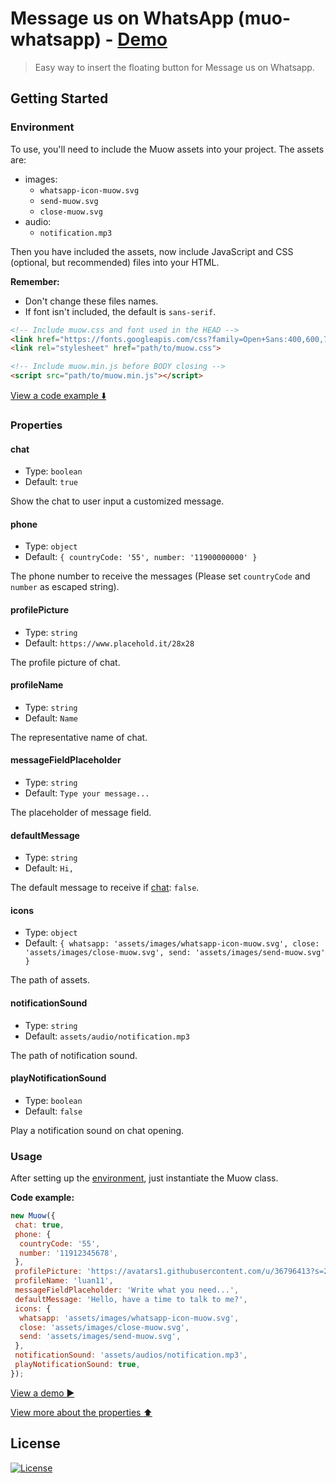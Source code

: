 # Message us on WhatsApp (muo-whatsapp) - [Demo](https://luan11.github.io/muow-example/)

> Easy way to insert the floating button for Message us on Whatsapp.

## Getting Started

### Environment

To use, you'll need to include the Muow assets into your project. The assets are:

- images:
  - `whatsapp-icon-muow.svg`
  - `send-muow.svg`
  - `close-muow.svg`
- audio:
  - `notification.mp3`

Then you have included the assets, now include JavaScript and CSS (optional, but recommended) files into your HTML.

**Remember:**

- Don't change these files names.
- If font isn't included, the default is `sans-serif`.

```html
<!-- Include muow.css and font used in the HEAD -->
<link href="https://fonts.googleapis.com/css?family=Open+Sans:400,600,700&display=swap" rel="stylesheet">
<link rel="stylesheet" href="path/to/muow.css">

<!-- Include muow.min.js before BODY closing -->
<script src="path/to/muow.min.js"></script>
```

[View a code example :arrow_down:](#Usage)

### Properties

#### chat

- Type: `boolean`
- Default: `true`

Show the chat to user input a customized message.

#### phone

- Type: `object`
- Default: `{ countryCode: '55', number: '11900000000' }`

The phone number to receive the messages (Please set `countryCode` and `number` as escaped string).

#### profilePicture

- Type: `string`
- Default: `https://www.placehold.it/28x28`

The profile picture of chat.

#### profileName

- Type: `string`
- Default: `Name`

The representative name of chat.

#### messageFieldPlaceholder

- Type: `string`
- Default: `Type your message...`

The placeholder of message field.

#### defaultMessage

- Type: `string`
- Default: `Hi,`

The default message to receive if [chat](#chat): `false`.

#### icons

- Type: `object`
- Default: `{ whatsapp: 'assets/images/whatsapp-icon-muow.svg', close: 'assets/images/close-muow.svg', send: 'assets/images/send-muow.svg' }`

The path of assets.

#### notificationSound

- Type: `string`
- Default: `assets/audio/notification.mp3`

The path of notification sound.

#### playNotificationSound

- Type: `boolean`
- Default: `false`

Play a notification sound on chat opening.

### Usage

After setting up the [environment](#Environment), just instantiate the Muow class.

**Code example:**

```js
new Muow({
 chat: true,
 phone: {
  countryCode: '55',
  number: '11912345678',
 },
 profilePicture: 'https://avatars1.githubusercontent.com/u/36796413?s=28&v=4',
 profileName: 'luan11',
 messageFieldPlaceholder: 'Write what you need...',
 defaultMessage: 'Hello, have a time to talk to me?',
 icons: {
  whatsapp: 'assets/images/whatsapp-icon-muow.svg',
  close: 'assets/images/close-muow.svg',
  send: 'assets/images/send-muow.svg',
 },
 notificationSound: 'assets/audios/notification.mp3',
 playNotificationSound: true,
});
```

[View a demo :arrow_forward:](https://luan11.github.io/muow-example/)

[View more about the properties :arrow_up:](#Properties)

## License

[![License](https://img.shields.io/badge/License-Apache%202.0-blue.svg)](https://opensource.org/licenses/Apache-2.0)
